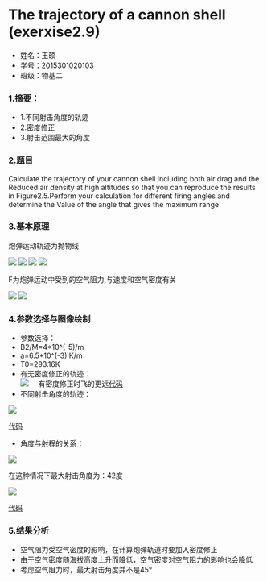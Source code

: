        
# The trajectory of a cannon shell    (exerxise2.9)
* 姓名：王硕
* 学号：2015301020103
* 班级：物基二
### 1.摘要：
*  1.不同射击角度的轨迹
* 2.密度修正
* 3.射击范围最大的角度
### 2.题目    
Calculate the trajectory of your cannon shell including both air drag and the 
Reduced air density at high altitudes so that you can reproduce the results in 
Figure2.5.Perform your calculation for different firing angles and determine the 
Value of the angle that gives the maximum range
### 3.基本原理 
炮弹运动轨迹为抛物线

<img src="http://latex.codecogs.com/gif.latex?x_{i+1}=x_{i}+v_{x,i}\Delta\,t">      


<img src="http://latex.codecogs.com/gif.latex?v_{x,i+1}=v_{x,i}-\frac{F_{x}}{M}\Delta\,t">      

<img src="http://latex.codecogs.com/gif.latex?y_{i+1}=y_{i}+v_{Y,i}\Delta\,t">     


<img src="http://latex.codecogs.com/gif.latex?v_{y,i+1}=v_{y,i}-g\Delta\,t-\frac{F_{y}}{M}\Delta\,t">       

F为炮弹运动中受到的空气阻力,与速度和空气密度有关    

<img src="http://latex.codecogs.com/gif.latex?F=-B_{2}v^{2}\frac{\rho\,}{\rho\,_{0}}"> 
<img src="http://latex.codecogs.com/gif.latex?\rho\,=\rho\,_{0}(1-\frac{ay}{T_{0}})^{\alpha}">     

### 4.参数选择与图像绘制
* 参数选择：
* B2/M=4*10^(-5)/m    
* a=6.5*10^(-3) K/m   
* T0=293.16K
* 有无密度修正的轨迹：     
![](https://github.com/March0ns/Computional_Physics_N2015301020103/edit/master/EXERCISE/Figure_4b.png)        
有密度修正时飞的更远[代码](https://github.com/March0ns/Computional_Physics_N2015301020103/edit/master/EXERCISE/temp4b.py)  
* 不同射击角度的轨迹：    

![](https://github.com/March0ns/Computional_Physics_N2015301020103/edit/master/EXERCISE/Figure_4a.png)   

[代码](https://github.com/March0ns/Computional_Physics_N2015301020103/edit/master/EXERCISE/Figure_4a.png )    

* 角度与射程的关系：    

![](https://github.com/March0ns/Computional_Physics_N2015301020103/edit/master/EXERCISE/Figure_4c.png)    

在这种情况下最大射击角度为：42度    

![](https://github.com/March0ns/Computional_Physics_N2015301020103/edit/master/EXERCISE/Figure_4c0.png)    

[代码](https://github.com/March0ns/Computional_Physics_N2015301020103/edit/master/EXERCISE/temp4c.py)
### 5.结果分析
* 空气阻力受空气密度的影响，在计算炮弹轨道时要加入密度修正
* 由于空气密度随海拔高度上升而降低，空气密度对空气阻力的影响也会降低
* 考虑空气阻力时，最大射击角度并不是45°
